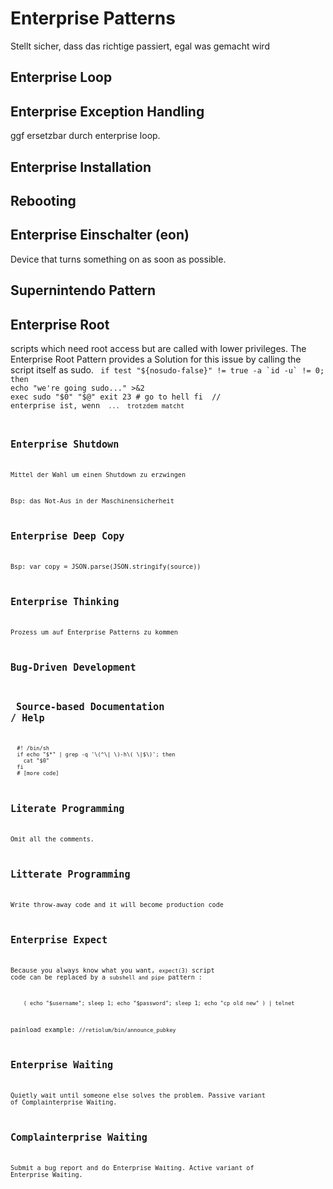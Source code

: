 Enterprise Patterns
==================
Stellt sicher, dass das richtige passiert, egal was gemacht wird

Enterprise Loop
---------------

Enterprise Exception Handling
-----------------------------
ggf ersetzbar durch enterprise loop.


Enterprise Installation
-----------------------

Rebooting
----------

Enterprise Einschalter (eon)
----------------------------
Device that turns something on as soon as possible.

Supernintendo Pattern
---------------------

Enterprise Root
---------------
scripts which need root access but are called with lower privileges. The Enterprise Root Pattern provides a Solution for this issue by calling the script itself as sudo.
<code>
if test "${nosudo-false}" != true -a `id -u` != 0; then
  echo "we're going sudo..." >&2
  exec sudo "$0" "$@"
  exit 23 # go to hell
fi
</script> // enterprise ist, wenn <code> ... </script> trotzdem matcht

Enterprise Shutdown
------------------
Mittel der Wahl um einen Shutdown zu erzwingen

Bsp: das Not-Aus in der Maschinensicherheit

Enterprise Deep Copy
--------------------
Bsp: var copy = JSON.parse(JSON.stringify(source))

Enterprise Thinking
-------------------
Prozess um auf Enterprise Patterns zu kommen

Bug-Driven Development
---------------------

Source-based Documentation / Help
---------------------------------
<code>
  #! /bin/sh
  if echo "$*" | grep -q '\(^\| \)-h\( \|$\)'; then
    cat "$0"
  fi
  # [more code]
</code>

Literate Programming
--------------------
Omit all the comments.

Litterate Programming
---------------------
Write throw-away code and it will become production code

Enterprise Expect
-----------------
Because you always know what you want, `expect(3)` script code can be replaced
by a `subshell and pipe` pattern :

<code>
    ( echo "$username"; sleep 1; echo "$password"; sleep 1; echo "cp old new" ) | telnet 
</code>

painload example: `//retiolum/bin/announce_pubkey`

Enterprise Waiting
------------------
Quietly wait until someone else solves the problem.
Passive variant of Complainterprise Waiting.

Complainterprise Waiting
------------------------
Submit a bug report and do Enterprise Waiting.
Active variant of Enterprise Waiting.
